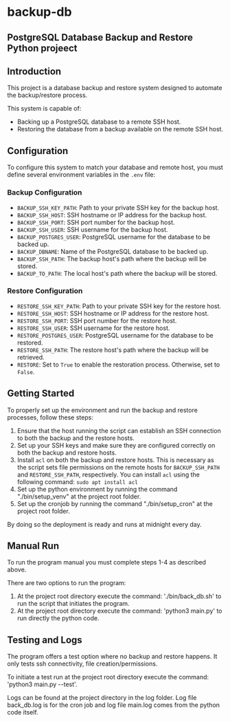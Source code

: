 # backup-db

## PostgreSQL Database Backup and Restore Python projeect

## Introduction

This project is a database backup and restore system designed to automate the backup/restore process.

This system is capable of:

- Backing up a PostgreSQL database to a remote SSH host.
- Restoring the database from a backup available on the remote SSH host.

## Configuration

To configure this system to match your database and remote host, you must define several environment variables in the `.env` file:

### Backup Configuration

- `BACKUP_SSH_KEY_PATH`: Path to your private SSH key for the backup host.
- `BACKUP_SSH_HOST`: SSH hostname or IP address for the backup host.
- `BACKUP_SSH_PORT`: SSH port number for the backup host.
- `BACKUP_SSH_USER`: SSH username for the backup host.
- `BACKUP_POSTGRES_USER`: PostgreSQL username for the database to be backed up.
- `BACKUP_DBNAME`: Name of the PostgreSQL database to be backed up.
- `BACKUP_SSH_PATH`: The backup host's path where the backup will be stored.
- `BACKUP_TO_PATH`: The local host's path where the backup will be stored.

### Restore Configuration

- `RESTORE_SSH_KEY_PATH`: Path to your private SSH key for the restore host.
- `RESTORE_SSH_HOST`: SSH hostname or IP address for the restore host.
- `RESTORE_SSH_PORT`: SSH port number for the restore host.
- `RESTORE_SSH_USER`: SSH username for the restore host.
- `RESTORE_POSTGRES_USER`: PostgreSQL username for the database to be restored.
- `RESTORE_SSH_PATH`: The restore host's path where the backup will be retrieved.
- `RESTORE`: Set to `True` to enable the restoration process. Otherwise, set to `False`.

## Getting Started

To properly set up the environment and run the backup and restore processes, follow these steps:

1. Ensure that the host running the script can establish an SSH connection to both the backup and the restore hosts.
2. Set up your SSH keys and make sure they are configured correctly on both the backup and restore hosts.
3. Install `acl` on both the backup and restore hosts. This is necessary as the script sets file permissions on the remote hosts for `BACKUP_SSH_PATH` and `RESTORE_SSH_PATH`, respectively. You can install `acl` using the following command: `sudo apt install acl`
4. Set up the python environment by running the command "./bin/setup_venv" at the project root folder.
5. Set  up the cronjob by running the command "./bin/setup_cron" at the project root folder.

By doing so the deployment is ready and runs at midnight every day.

## Manual Run

To run the program manual you must complete steps 1-4 as described above. 

There are two options to run the program:

1. At the project root directory execute the command: './bin/back_db.sh' to run the script that initiates the program.
2. At the project root directory execute the command: 'python3 main.py' to run directly the python code.

## Testing and Logs

The program offers a test option where no backup and restore happens. It only tests ssh connectivity, file creation/permissions.

To initiate a test run at the project root directory execute the command: 'python3 main.py --test'.

Logs can be found at the project directory in the log folder. Log file back_db.log is for the cron job and log file main.log comes from the python code itself.

